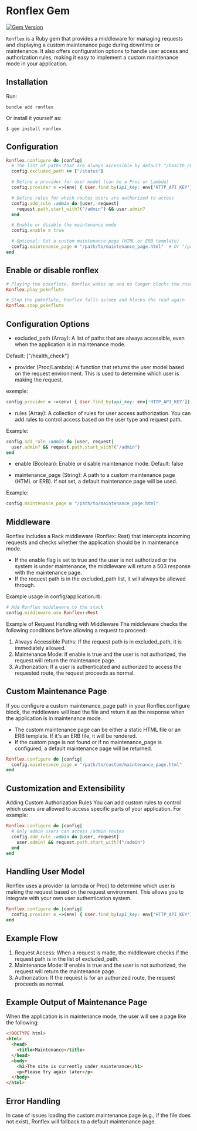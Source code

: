 # Ronflex Gem

[![Gem Version](https://badge.fury.io/rb/ronflex.svg)](http://badge.fury.io/rb/ronflex)

`Ronflex` is a Ruby gem that provides a middleware for managing requests and displaying a custom maintenance page during downtime or maintenance. It also offers configuration options to handle user access and authorization rules, making it easy to implement a custom maintenance mode in your application.

## Installation

Run:

    bundle add ronflex

Or install it yourself as:

    $ gem install ronflex

## Configuration

```ruby
Ronflex.configure do |config|
  # The list of paths that are always accessible by default "/health_check" and "/favicon.ico"(no restrictions)
  config.excluded_path += ["/status"]

  # Define a provider for user model (can be a Proc or Lambda)
  config.provider = ->(env) { User.find_by(api_key: env['HTTP_API_KEY']) }

  # Define rules for which routes users are authorized to access
  config.add_rule :admin do |user, request|
    request.path.start_with?("/admin") && user.admin?
  end

  # Enable or disable the maintenance mode
  config.enable = true

  # Optional: Set a custom maintenance page (HTML or ERB template)
  config.maintenance_page = "/path/to/maintenance_page.html"  # Or "/path/to/maintenance_page.erb"
end
```

## Enable or disable ronflex
```ruby
# Playing the pokeflute, Ronflex wakes up and no longer blocks the road
Ronflex.play_pokeflute

# Stop the pokeflute, Ronflex falls asleep and blocks the road again
Ronflex.stop_pokeflute
```

## Configuration Options

- excluded_path (Array): A list of paths that are always accessible, even when the application is in maintenance mode.

Default: ["/health_check"]

- provider (Proc/Lambda): A function that returns the user model based on the request environment. This is used to determine which user is making the request.

exemple:
```ruby
config.provider = ->(env) { User.find_by(api_key: env['HTTP_API_KEY']) }
```

- rules (Array): A collection of rules for user access authorization. You can add rules to control access based on the user type and request path.

Example:
```ruby
config.add_rule :admin do |user, request|
  user.admin? && request.path.start_with?("/admin")
end
```

- enable (Boolean): Enable or disable maintenance mode.
Default: false

- maintenance_page (String): A path to a custom maintenance page (HTML or ERB). If not set, a default maintenance page will be used.

Example:
```ruby
config.maintenance_page = "/path/to/maintenance_page.html"
```

## Middleware
Ronflex includes a Rack middleware (Ronflex::Rest) that intercepts incoming requests and checks whether the application should be in maintenance mode.

- If the enable flag is set to true and the user is not authorized or the system is under maintenance, the middleware will return a 503 response with the maintenance page.
- If the request path is in the excluded_path list, it will always be allowed through.

Example usage in config/application.rb:
```ruby
# Add Ronflex middleware to the stack
config.middleware.use Ronflex::Rest
```

Example of Request Handling with Middleware
The middleware checks the following conditions before allowing a request to proceed:

1. Always Accessible Paths: If the request path is in excluded_path, it is immediately allowed.
2. Maintenance Mode: If enable is true and the user is not authorized, the request will return the maintenance page.
3. Authorization: If a user is authenticated and authorized to access the requested route, the request proceeds as normal.

## Custom Maintenance Page
If you configure a custom maintenance_page path in your Ronflex.configure block, the middleware will load the file and return it as the response when the application is in maintenance mode.

- The custom maintenance page can be either a static HTML file or an ERB template. If it's an ERB file, it will be rendered.
- If the custom page is not found or if no maintenance_page is configured, a default maintenance page will be returned.

```ruby
Ronflex.configure do |config|
  config.maintenance_page = "/path/to/custom/maintenance_page.html"
end
```

## Customization and Extensibility

Adding Custom Authorization Rules
You can add custom rules to control which users are allowed to access specific parts of your application. For example:
```ruby
Ronflex.configure do |config|
  # Only admin users can access /admin routes
  config.add_rule :admin do |user, request|
    user.admin? && request.path.start_with?("/admin")
  end
end
```

## Handling User Model
Ronflex uses a provider (a lambda or Proc) to determine which user is making the request based on the request environment. This allows you to integrate with your own user authentication system.
```ruby
Ronflex.configure do |config|
  config.provider = ->(env) { User.find_by(api_key: env['HTTP_API_KEY']) }
end
```

## Example Flow
1. Request Access: When a request is made, the middleware checks if the request path is in the list of excluded_path.
2. Maintenance Mode: If enable is true and the user is not authorized, the request will return the maintenance page.
3. Authorization: If the request is for an authorized route, the request proceeds as normal.

## Example Output of Maintenance Page
When the application is in maintenance mode, the user will see a page like the following:
```html
<!DOCTYPE html>
<html>
  <head>
    <title>Maintenance</title>
  </head>
  <body>
    <h1>The site is currently under maintenance</h1>
    <p>Please try again later</p>
  </body>
</html>
```

## Error Handling
In case of issues loading the custom maintenance page (e.g., if the file does not exist), Ronflex will fallback to a default maintenance page.
